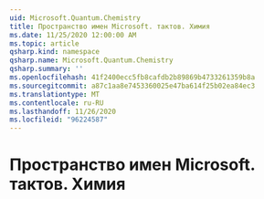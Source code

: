 ```yaml
---
uid: Microsoft.Quantum.Chemistry
title: Пространство имен Microsoft. тактов. Химия
ms.date: 11/25/2020 12:00:00 AM
ms.topic: article
qsharp.kind: namespace
qsharp.name: Microsoft.Quantum.Chemistry
qsharp.summary: ''
ms.openlocfilehash: 41f2400ecc5fb8cafdb2b89869b4733261359b8a
ms.sourcegitcommit: a87c1aa8e7453360025e47ba614f25b02ea84ec3
ms.translationtype: MT
ms.contentlocale: ru-RU
ms.lasthandoff: 11/26/2020
ms.locfileid: "96224587"
---
```

# <a name="microsoftquantumchemistry-namespace"></a>Пространство имен Microsoft. тактов. Химия



